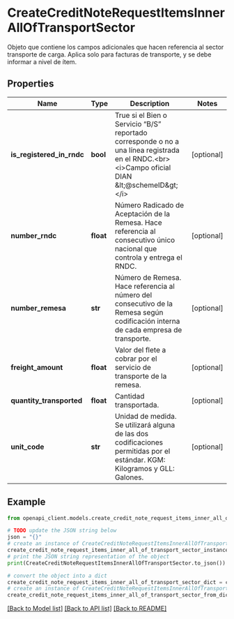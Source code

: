 # CreateCreditNoteRequestItemsInnerAllOfTransportSector

Objeto que contiene los campos adicionales que hacen referencia al sector transporte de carga. Aplica solo para facturas de transporte, y se debe informar a nivel de ítem.

## Properties

Name | Type | Description | Notes
------------ | ------------- | ------------- | -------------
**is_registered_in_rndc** | **bool** | True si el Bien o Servicio “B/S” reportado corresponde o no a una línea registrada en el RNDC.&lt;br&gt;&lt;i&gt;Campo oficial DIAN &amp;lt;@schemeID&amp;gt;&lt;/i&gt; | [optional] 
**number_rndc** | **float** | Número Radicado de Aceptación de la Remesa. Hace referencia al consecutivo único nacional que controla y entrega el RNDC. | [optional] 
**number_remesa** | **str** | Número de Remesa. Hace referencia al número del consecutivo de la Remesa según codificación interna de cada empresa de transporte. | [optional] 
**freight_amount** | **float** | Valor del flete a cobrar por el servicio de transporte de la remesa. | [optional] 
**quantity_transported** | **float** | Cantidad transportada. | [optional] 
**unit_code** | **str** | Unidad de medida. Se utilizará alguna de las dos codificaciones permitidas por el estándar. KGM: Kilogramos y GLL: Galones. | [optional] 

## Example

```python
from openapi_client.models.create_credit_note_request_items_inner_all_of_transport_sector import CreateCreditNoteRequestItemsInnerAllOfTransportSector

# TODO update the JSON string below
json = "{}"
# create an instance of CreateCreditNoteRequestItemsInnerAllOfTransportSector from a JSON string
create_credit_note_request_items_inner_all_of_transport_sector_instance = CreateCreditNoteRequestItemsInnerAllOfTransportSector.from_json(json)
# print the JSON string representation of the object
print(CreateCreditNoteRequestItemsInnerAllOfTransportSector.to_json())

# convert the object into a dict
create_credit_note_request_items_inner_all_of_transport_sector_dict = create_credit_note_request_items_inner_all_of_transport_sector_instance.to_dict()
# create an instance of CreateCreditNoteRequestItemsInnerAllOfTransportSector from a dict
create_credit_note_request_items_inner_all_of_transport_sector_from_dict = CreateCreditNoteRequestItemsInnerAllOfTransportSector.from_dict(create_credit_note_request_items_inner_all_of_transport_sector_dict)
```
[[Back to Model list]](../README.md#documentation-for-models) [[Back to API list]](../README.md#documentation-for-api-endpoints) [[Back to README]](../README.md)


